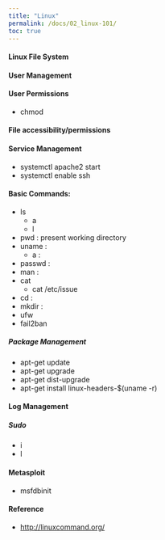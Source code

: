 ```yaml
---
title: "Linux"
permalink: /docs/02_linux-101/
toc: true
---
```

#### Linux File System
#### User Management
#### User Permissions
- chmod
#### File accessibility/permissions
#### Service Management
  - systemctl apache2 start
  - systemctl enable ssh
#### Basic Commands:
- ls
  - a
  - l
- pwd : present working directory
- uname :
  - a :
- passwd :
- man :
- cat
  - cat /etc/issue
- cd :
- mkdir :
- ufw
- fail2ban

##### Package Management
- apt-get update
- apt-get upgrade
- apt-get dist-upgrade
- apt-get install linux-headers-$(uname -r)


#### Log Management

##### Sudo
- i
- l

#### Metasploit
- msfdbinit
#### Reference
- http://linuxcommand.org/
